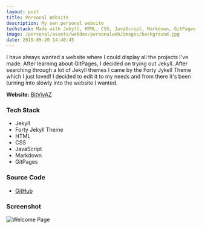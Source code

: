 ```yaml
---
layout: post
title: Personal Website
description: My own personal website
techstack: Made with Jekyll, HTML, CSS, JavaScript, Markdown, GitPages
image: /personal/assets/webdev/personalweb/images/background.jpg
date: 2019-05-20 14:40:45
---
```


I have always wanted a website where I could display all the projects I've made. After learning about GitPages, I decided on trying out Jekyll. After searching through a lot of Jekyll themes I came by the Forty Jykell Theme which I just loved! I decided to edit it to my needs and from there it's been turning into slowly into the website I wanted.

<b>Website:</b> [BitVivAZ](https://bitvivaz.com)

### Tech Stack

- Jekyll
- Forty Jekyll Theme
- HTML
- CSS
- JavaScript
- Markdown
- GitPages

### Source Code

- [GitHub](https://github.com/bitVivAZ/personal)

### Screenshot

![Welcome Page](/personal/assets/webdev/personalweb/images/personalweb.png)
